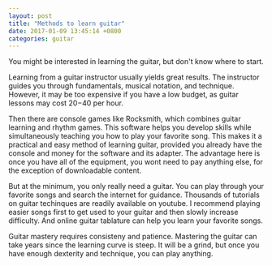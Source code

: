 ```yaml
---
layout: post
title: "Methods to learn guitar"
date: 2017-01-09 13:45:14 +0800
categories: guitar
---
```

You might be interested in learning the guitar, but don't know where to start.

Learning from a guitar instructor usually yields great results. The instructor guides you through fundamentals, musical notation, and technique. However, it may be too expensive if you have a low budget, as guitar lessons may cost $20-$40 per hour.

Then there are console games like Rocksmith, which combines guitar learning and rhythm games. This software helps you develop skills while simultaneously teaching you how to play your favorite song. This makes it a practical and easy method of learning guitar, provided you already have the console and money for the software and its adapter. The advantage here is once you have all of the equipment, you wont need to pay anything else, for the exception of downloadable content.

But at the minimum, you only really need a guitar. You can play through your favorite songs and search the internet for guidance. Thousands of tutorials on guitar techinques are readily available on youtube. I recommend playing easier songs first to get used to your guitar and then slowly increase difficulty. And online guitar tablature can help you learn your favorite songs.

Guitar mastery requires consisteny and patience. Mastering the guitar can take years since the learning curve is steep. It will be a grind, but once you have enough dexterity and technique, you can play anything.